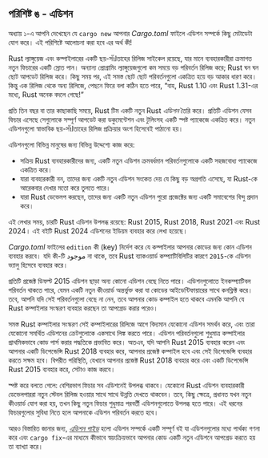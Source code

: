 ## পরিশিষ্ট ঙ - এডিশন

অধ্যায় ১-এ আপনি দেখেছেন যে `cargo new` আপনার _Cargo.toml_ ফাইলে এডিশন সম্পর্কে কিছু মেটাডেটা যোগ করে। এই পরিশিষ্টে আলোচনা করা হবে এর অর্থ কী!

Rust ল্যাঙ্গুয়েজ এবং কম্পাইলারের একটি ছয়-সัปতাহের রিলিজ সাইকেল রয়েছে, যার মানে ব্যবহারকারীরা ক্রমাগত নতুন ফিচারের একটি স্রোত পান। অন্যান্য প্রোগ্রামিং ল্যাঙ্গুয়েজগুলো কম সময়ে বড় পরিবর্তন রিলিজ করে; Rust ঘন ঘন ছোট আপডেট রিলিজ করে। কিছু সময় পর, এই সমস্ত ছোট ছোট পরিবর্তনগুলো একত্রিত হয়ে বড় আকার ধারণ করে। কিন্তু এক রিলিজ থেকে অন্য রিলিজে, পেছনে ফিরে বলা কঠিন হতে পারে, “বাহ, Rust 1.10 এবং Rust 1.31-এর মধ্যে, Rust অনেক বদলে গেছে!”

প্রতি তিন বছর বা তার কাছাকাছি সময়ে, Rust টিম একটি নতুন Rust _এডিশন_ তৈরি করে। প্রতিটি এডিশন যেসব ফিচার এসেছে সেগুলোকে সম্পূর্ণ আপডেট করা ডকুমেন্টেশন এবং টুলিংসহ একটি স্পষ্ট প্যাকেজে একত্রিত করে। নতুন এডিশনগুলো স্বাভাবিক ছয়-সัปতাহের রিলিজ প্রক্রিয়ার অংশ হিসেবেই পাঠানো হয়।

এডিশনগুলো বিভিন্ন মানুষের জন্য বিভিন্ন উদ্দেশ্যে কাজ করে:

*   সক্রিয় Rust ব্যবহারকারীদের জন্য, একটি নতুন এডিশন ক্রমবর্ধমান পরিবর্তনগুলোকে একটি সহজবোধ্য প্যাকেজে একত্রিত করে।
*   যারা ব্যবহারকারী নন, তাদের জন্য একটি নতুন এডিশন সংকেত দেয় যে কিছু বড় অগ্রগতি এসেছে, যা Rust-কে আরেকবার দেখার মতো করে তুলতে পারে।
*   যারা Rust ডেভেলপ করছেন, তাদের জন্য একটি নতুন এডিশন পুরো প্রজেক্টের জন্য একটি সমাবেশের বিন্দু প্রদান করে।

এই লেখার সময়, চারটি Rust এডিশন উপলব্ধ রয়েছে: Rust 2015, Rust 2018, Rust 2021 এবং Rust 2024। এই বইটি Rust 2024 এডিশনের ইডিয়ম ব্যবহার করে লেখা হয়েছে।

_Cargo.toml_ ফাইলের `edition` কী (key) নির্দেশ করে যে কম্পাইলার আপনার কোডের জন্য কোন এডিশন ব্যবহার করবে। যদি কী-টি موجود না থাকে, তবে Rust ব্যাকওয়ার্ড কম্প্যাটিবিলিটির কারণে `2015`-কে এডিশন ভ্যালু হিসেবে ব্যবহার করে।

প্রতিটি প্রজেক্ট ডিফল্ট 2015 এডিশন ছাড়া অন্য কোনো এডিশন বেছে নিতে পারে। এডিশনগুলোতে ইনকম্প্যাটিবল পরিবর্তন থাকতে পারে, যেমন একটি নতুন কীওয়ার্ড অন্তর্ভুক্ত করা যা কোডের আইডেন্টিফায়ারের সাথে কনফ্লিক্ট করে। তবে, আপনি যদি সেই পরিবর্তনগুলো বেছে না নেন, তবে আপনার কোড কম্পাইল হতে থাকবে এমনকি আপনি যে Rust কম্পাইলার সংস্করণ ব্যবহার করছেন তা আপগ্রেড করার পরেও।

সমস্ত Rust কম্পাইলার সংস্করণ সেই কম্পাইলারের রিলিজে আগে বিদ্যমান যেকোনো এডিশন সমর্থন করে, এবং তারা যেকোনো সমর্থিত এডিশনের ক্রেটগুলোকে একসাথে লিঙ্ক করতে পারে। এডিশন পরিবর্তনগুলো শুধুমাত্র কম্পাইলার প্রাথমিকভাবে কোড পার্স করার পদ্ধতিকে প্রভাবিত করে। অতএব, যদি আপনি Rust 2015 ব্যবহার করেন এবং আপনার একটি ডিপেন্ডেন্সি Rust 2018 ব্যবহার করে, আপনার প্রজেক্ট কম্পাইল হবে এবং সেই ডিপেন্ডেন্সি ব্যবহার করতে সক্ষম হবে। বিপরীত পরিস্থিতি, যেখানে আপনার প্রজেক্ট Rust 2018 ব্যবহার করে এবং একটি ডিপেন্ডেন্সি Rust 2015 ব্যবহার করে, সেটাও কাজ করবে।

স্পষ্ট করে বলতে গেলে: বেশিরভাগ ফিচার সব এডিশনেই উপলব্ধ থাকবে। যেকোনো Rust এডিশন ব্যবহারকারী ডেভেলপাররা নতুন স্টেবল রিলিজ হওয়ার সাথে সাথে উন্নতি দেখতে থাকবেন। তবে, কিছু ক্ষেত্রে, প্রধানত যখন নতুন কীওয়ার্ড যোগ করা হয়, তখন কিছু নতুন ফিচার শুধুমাত্র পরবর্তী এডিশনগুলোতে উপলব্ধ হতে পারে। এই ধরনের ফিচারগুলোর সুবিধা নিতে হলে আপনাকে এডিশন পরিবর্তন করতে হবে।

আরও বিস্তারিত জানার জন্য, [_এডিশন গাইড_](https://doc.rust-lang.org/stable/edition-guide/) হলো এডিশন সম্পর্কে একটি সম্পূর্ণ বই যা এডিশনগুলোর মধ্যে পার্থক্য গণনা করে এবং `cargo fix`-এর মাধ্যমে কীভাবে স্বয়ংক্রিয়ভাবে আপনার কোড একটি নতুন এডিশনে আপগ্রেড করতে হয় তা ব্যাখ্যা করে।